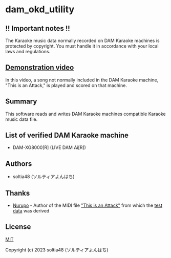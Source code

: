 # dam_okd_utility

## !! Important notes !!

The Karaoke music data normally recorded on DAM Karaoke machines is protected by copyright. You must handle it in accordance with your local laws and regulations.

## [Demonstration video](https://twitter.com/soltia48/status/1620095004374093824)

In this video, a song not normally included in the DAM Karaoke machine, "This is an Attack," is played and scored on that machine.

## Summary

This software reads and writes DAM Karaoke machines compatible Karaoke music data file.

## List of verified DAM Karaoke machine

- DAM-XG8000[R] (LIVE DAM Ai[R])

## Authors

- soltia48 (ソルティアよんはち)

## Thanks

- [Nurupo](https://github.com/gta191977649) - Author of the MIDI file ["This is an Attack"](https://github.com/gta191977649/midi_godekisenda) from which the [test data](test/data/p_track.mid) was derived

## License

[MIT](https://opensource.org/licenses/MIT)

Copyright (c) 2023 soltia48 (ソルティアよんはち)
